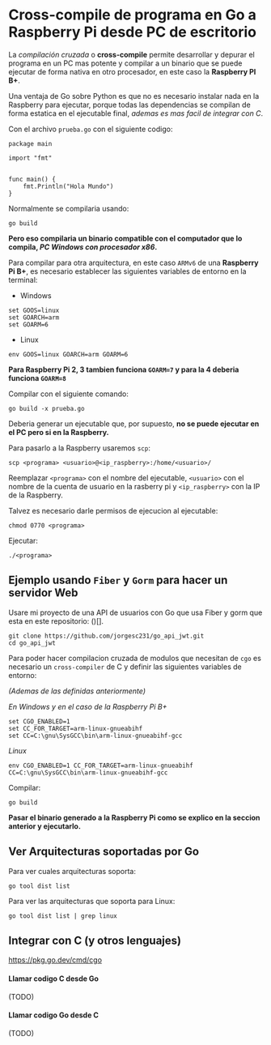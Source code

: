 Cross-compile de programa en Go a Raspberry Pi desde PC de escritorio
==================================================================================

La *compilación cruzada* o **cross-compile** permite desarrollar y depurar el programa en un PC mas potente y compilar a un binario que se puede ejecutar de forma nativa en otro procesador, en este caso la **Raspberry PI B+**.

Una ventaja de Go sobre Python es que no es necesario instalar nada en la Raspberry para ejecutar, porque todas las dependencias se compilan de 
forma estatica en el ejecutable final, *ademas es mas facil de integrar con C*.


Con el archivo `prueba.go` con el siguiente codigo:

```
package main

import "fmt"


func main() {
    fmt.Println("Hola Mundo")
}
```


Normalmente se compilaria usando:

```
go build
```


**Pero eso compilaria un binario compatible con el computador que lo compila, *PC Windows con procesador x86*.**

Para compilar para otra arquitectura, en este caso `ARMv6` de una **Raspberry Pi B+**, es necesario establecer las siguientes variables de entorno en la terminal:


- Windows

```
set GOOS=linux
set GOARCH=arm
set GOARM=6
```

- Linux

```
env GOOS=linux GOARCH=arm GOARM=6
```


**Para Raspberry Pi 2, 3 tambien funciona `GOARM=7` y para la 4 deberia funciona `GOARM=8`**


Compilar con el siguiente comando:

```
go build -x prueba.go
```


Deberia generar un ejecutable que, por supuesto, **no se puede ejecutar en el PC pero si en la Raspberry.**

Para pasarlo a la Raspberry usaremos `scp`:

```
scp <programa> <usuario>@<ip_raspberry>:/home/<usuario>/
```


Reemplazar `<programa>` con el nombre del ejecutable, `<usuario>` con el nombre de la cuenta de usuario en la rasberry pi y `<ip_raspberry>` con la IP de la Raspberry.

Talvez es necesario darle permisos de ejecucion al ejecutable:

```
chmod 0770 <programa>
```


Ejecutar:

```
./<programa>
```


## Ejemplo usando `Fiber` y `Gorm` para hacer un servidor Web

Usare mi proyecto de una API de usuarios con Go que usa Fiber y gorm que esta en este repositorio: ()[].

```
git clone https://github.com/jorgesc231/go_api_jwt.git
cd go_api_jwt
```

Para poder hacer compilacion cruzada de modulos que necesitan de `cgo` es necesario un `cross-compiler` de C y definir las siguientes variables de entorno:

*(Ademas de las definidas anteriormente)*

*En Windows y en el caso de la Raspberry Pi B+*

```
set CGO_ENABLED=1
set CC_FOR_TARGET=arm-linux-gnueabihf
set CC=C:\gnu\SysGCC\bin\arm-linux-gnueabihf-gcc
```

*Linux*

```
env CGO_ENABLED=1 CC_FOR_TARGET=arm-linux-gnueabihf CC=C:\gnu\SysGCC\bin\arm-linux-gnueabihf-gcc
```


Compilar:

```
go build
```


**Pasar el binario generado a la Raspberry Pi como se explico en la seccion anterior y ejecutarlo.**



## Ver Arquitecturas soportadas por Go


Para ver cuales arquitecturas soporta:

```
go tool dist list
```


Para ver las arquitecturas que soporta para Linux:

```
go tool dist list | grep linux
```



## Integrar con C (y otros lenguajes)


https://pkg.go.dev/cmd/cgo



#### Llamar codigo C desde Go

(TODO)

#### Llamar codigo Go desde C

(TODO)